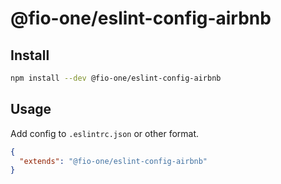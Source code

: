 # @fio-one/eslint-config-airbnb

## Install

```bash
npm install --dev @fio-one/eslint-config-airbnb
```

## Usage

Add config to `.eslintrc.json` or other format.

```json
{
  "extends": "@fio-one/eslint-config-airbnb"
}
```
